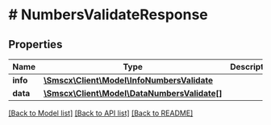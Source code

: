 # # NumbersValidateResponse

## Properties

Name | Type | Description | Notes
------------ | ------------- | ------------- | -------------
**info** | [**\Smscx\Client\Model\InfoNumbersValidate**](InfoNumbersValidate.md) |  |
**data** | [**\Smscx\Client\Model\DataNumbersValidate[]**](DataNumbersValidate.md) |  |

[[Back to Model list]](../../README.md#models) [[Back to API list]](../../README.md#endpoints) [[Back to README]](../../README.md)

